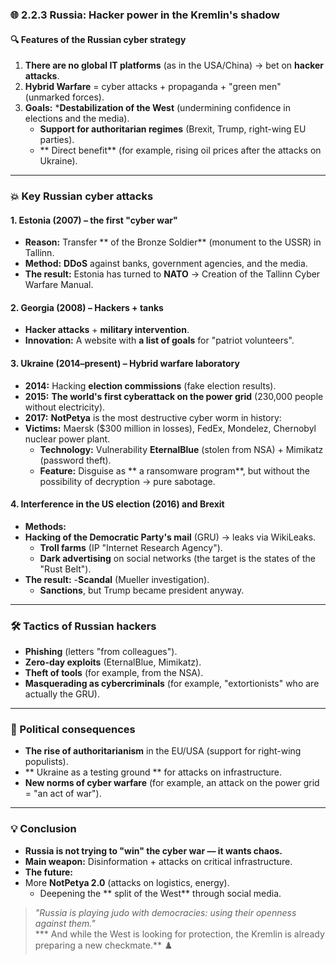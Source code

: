 ### **🌐 2.2.3 Russia: Hacker power in the Kremlin's shadow**  

#### **🔍 Features of the Russian cyber strategy**  
1. **There are no global IT platforms** (as in the USA/China) → bet on **hacker attacks**.  
2. **Hybrid Warfare** = cyber attacks + propaganda + "green men" (unmarked forces).  
3. **Goals:**
***Destabilization of the West** (undermining confidence in elections and the media).  
   - **Support for authoritarian regimes** (Brexit, Trump, right-wing EU parties).  
   - ** Direct benefit** (for example, rising oil prices after the attacks on Ukraine).  

---

### **💥 Key Russian cyber attacks**  

#### **1. Estonia (2007) – the first "cyber war"**  
- **Reason:** Transfer ** of the Bronze Soldier** (monument to the USSR) in Tallinn.  
- **Method:** **DDoS** against banks, government agencies, and the media.  
- **The result:** Estonia has turned to **NATO** → Creation of the Tallinn Cyber Warfare Manual.  

#### **2. Georgia (2008) – Hackers + tanks**  
- **Hacker attacks** + **military intervention**.  
- **Innovation:** A website with **a list of goals** for "patriot volunteers".  

#### **3. Ukraine (2014–present) – Hybrid warfare laboratory**  
- **2014:** Hacking **election commissions** (fake election results).  
- **2015:** **The world's first cyberattack on the power grid** (230,000 people without electricity).  
- **2017:** **NotPetya** is the most destructive cyber worm in history:
- **Victims:** Maersk ($300 million in losses), FedEx, Mondelez, Chernobyl nuclear power plant.  
  - **Technology:** Vulnerability **EternalBlue** (stolen from NSA) + Mimikatz (password theft).  
  - **Feature:** Disguise as ** a ransomware program**, but without the possibility of decryption → pure sabotage.  

#### **4. Interference in the US election (2016) and Brexit**  
- **Methods:**
- **Hacking of the Democratic Party's mail** (GRU) → leaks via WikiLeaks.  
  - **Troll farms** (IP "Internet Research Agency").  
  - **Dark advertising** on social networks (the target is the states of the "Rust Belt").  
- **The result:**
-**Scandal** (Mueller investigation).  
  - **Sanctions**, but Trump became president anyway.  

---

### **🛠️ Tactics of Russian hackers**  
- **Phishing** (letters "from colleagues").  
- **Zero-day exploits** (EternalBlue, Mimikatz).  
- **Theft of tools** (for example, from the NSA).  
- **Masquerading as cybercriminals** (for example, "extortionists" who are actually the GRU).  

---

### **📌 Political consequences**  
- **The rise of authoritarianism** in the EU/USA (support for right-wing populists).  
- ** Ukraine as a testing ground ** for attacks on infrastructure.  
- **New norms of cyber warfare** (for example, an attack on the power grid = "an act of war").  

---

### **💡 Conclusion**  
- **Russia is not trying to "win" the cyber war — it wants chaos.**  
- **Main weapon:** Disinformation + attacks on critical infrastructure.  
- **The future:**
- More **NotPetya 2.0** (attacks on logistics, energy).  
  - Deepening the ** split of the West** through social media.  

> *"Russia is playing judo with democracies: using their openness against them."*  
*** And while the West is looking for protection, the Kremlin is already preparing a new checkmate.** ♟️